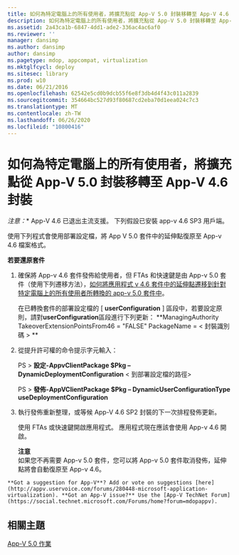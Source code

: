 ```yaml
---
title: 如何為特定電腦上的所有使用者，將擴充點從 App-V 5.0 封裝移轉至 App-V 4.6 封裝
description: 如何為特定電腦上的所有使用者，將擴充點從 App-V 5.0 封裝移轉至 App-V 4.6 封裝
ms.assetid: 2a43ca1b-6847-4dd1-ade2-336ac4ac6af0
ms.reviewer: ''
manager: dansimp
ms.author: dansimp
author: dansimp
ms.pagetype: mdop, appcompat, virtualization
ms.mktglfcycl: deploy
ms.sitesec: library
ms.prod: w10
ms.date: 06/21/2016
ms.openlocfilehash: 62542e5cd0b9dcb55f6e8f3db4d4f43c011a2839
ms.sourcegitcommit: 354664bc527d93f80687cd2eba70d1eea024c7c3
ms.translationtype: MT
ms.contentlocale: zh-TW
ms.lasthandoff: 06/26/2020
ms.locfileid: "10800416"
---
```

# 如何為特定電腦上的所有使用者，將擴充點從 App-V 5.0 封裝移轉至 App-V 4.6 封裝

*注意：** App-V 4.6 已退出主流支援。 下列假設已安裝 app-v 4.6 SP3 用戶端。

使用下列程式會使用部署設定檔，將 App V 5.0 套件中的延伸點復原至 App-v 4.6 檔案格式。

**若要還原套件**

1.  確保將 App-v 4.6 套件發佈給使用者，但 FTAs 和快速鍵是由 App-v 5.0 套件（使用下列遷移方法），[如何將應用程式 v 4.6 套件中的延伸點遷移到針對特定電腦上的所有使用者所轉換的 app-v 5.0 套件中](how-to-migrate-extension-points-from-an-app-v-46-package-to-a-converted-app-v-50-package-for-all-users-on-a-specific-computer.md)。

    在已轉換套件的部署設定檔的 [ **userConfiguration** ] 區段中，若要設定原則，請對**userConfiguration**區段進行下列更新： **ManagingAuthority TakeoverExtensionPointsFrom46 = "FALSE" PackageName = &lt; 封裝識別碼 &gt; **

2.  從提升許可權的命令提示字元輸入：

    PS &gt; **設定-AppvClientPackage $Pkg – DynamicDeploymentConfiguration** &lt; 到部署設定檔的路徑&gt;

    PS &gt; **發佈-AppVClientPackage $Pkg – DynamicUserConfigurationType useDeploymentConfiguration**

3.  執行發佈重新整理，或等候 App-V 4.6 SP2 封裝的下一次排程發佈更新。

    使用 FTAs 或快速鍵開啟應用程式。 應用程式現在應該會使用 App-v 4.6 開啟。

    **注意**  
    如果您不再需要 App-v 5.0 套件，您可以將 App-v 5.0 套件取消發佈，延伸點將會自動復原至 App-v 4.6。



~~~
**Got a suggestion for App-V**? Add or vote on suggestions [here](http://appv.uservoice.com/forums/280448-microsoft-application-virtualization). **Got an App-V issue?** Use the [App-V TechNet Forum](https://social.technet.microsoft.com/Forums/home?forum=mdopappv).
~~~

## 相關主題


[App-V 5.0 作業](operations-for-app-v-50.md)









